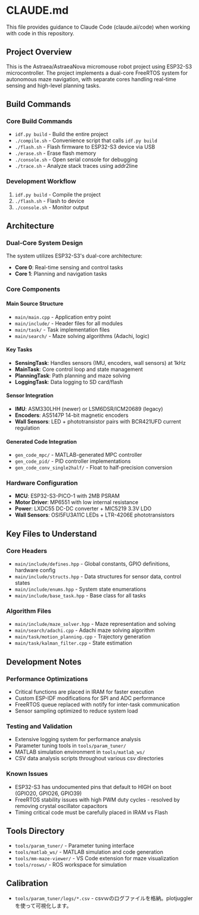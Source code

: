 # CLAUDE.md

This file provides guidance to Claude Code (claude.ai/code) when working with code in this repository.

## Project Overview

This is the Astraea/AstraeaNova micromouse robot project using ESP32-S3 microcontroller. The project implements a dual-core FreeRTOS system for autonomous maze navigation, with separate cores handling real-time sensing and high-level planning tasks.

## Build Commands

### Core Build Commands
- `idf.py build` - Build the entire project
- `./compile.sh` - Convenience script that calls `idf.py build`
- `./flash.sh` - Flash firmware to ESP32-S3 device via USB
- `./erase.sh` - Erase flash memory
- `./console.sh` - Open serial console for debugging
- `./trace.sh` - Analyze stack traces using addr2line

### Development Workflow
1. `idf.py build` - Compile the project
2. `./flash.sh` - Flash to device
3. `./console.sh` - Monitor output

## Architecture

### Dual-Core System Design
The system utilizes ESP32-S3's dual-core architecture:
- **Core 0**: Real-time sensing and control tasks
- **Core 1**: Planning and navigation tasks

### Core Components

#### Main Source Structure
- `main/main.cpp` - Application entry point
- `main/include/` - Header files for all modules
- `main/task/` - Task implementation files
- `main/search/` - Maze solving algorithms (Adachi, logic)

#### Key Tasks
- **SensingTask**: Handles sensors (IMU, encoders, wall sensors) at 1kHz
- **MainTask**: Core control loop and state management
- **PlanningTask**: Path planning and maze solving
- **LoggingTask**: Data logging to SD card/flash

#### Sensor Integration
- **IMU**: ASM330LHH (newer) or LSM6DSR/ICM20689 (legacy)
- **Encoders**: AS5147P 14-bit magnetic encoders
- **Wall Sensors**: LED + phototransistor pairs with BCR421UFD current regulation

#### Generated Code Integration
- `gen_code_mpc/` - MATLAB-generated MPC controller
- `gen_code_pid/` - PID controller implementations
- `gen_code_conv_single2half/` - Float to half-precision conversion

### Hardware Configuration
- **MCU**: ESP32-S3-PICO-1 with 2MB PSRAM
- **Motor Driver**: MP6551 with low internal resistance
- **Power**: LXDC55 DC-DC converter + MIC5219 3.3V LDO
- **Wall Sensors**: OSI5FU3A11C LEDs + LTR-4206E phototransistors

## Key Files to Understand

### Core Headers
- `main/include/defines.hpp` - Global constants, GPIO definitions, hardware config
- `main/include/structs.hpp` - Data structures for sensor data, control states
- `main/include/enums.hpp` - System state enumerations
- `main/include/base_task.hpp` - Base class for all tasks

### Algorithm Files
- `main/include/maze_solver.hpp` - Maze representation and solving
- `main/search/adachi.cpp` - Adachi maze solving algorithm
- `main/task/motion_planning.cpp` - Trajectory generation
- `main/task/kalman_filter.cpp` - State estimation

## Development Notes

### Performance Optimizations
- Critical functions are placed in IRAM for faster execution
- Custom ESP-IDF modifications for SPI and ADC performance
- FreeRTOS queue replaced with notify for inter-task communication
- Sensor sampling optimized to reduce system load

### Testing and Validation
- Extensive logging system for performance analysis
- Parameter tuning tools in `tools/param_tuner/`
- MATLAB simulation environment in `tools/matlab_ws/`
- CSV data analysis scripts throughout various csv directories

### Known Issues
- ESP32-S3 has undocumented pins that default to HIGH on boot (GPIO20, GPIO26, GPIO39)
- FreeRTOS stability issues with high PWM duty cycles - resolved by removing crystal oscillator capacitors
- Timing critical code must be carefully placed in IRAM vs Flash

## Tools Directory
- `tools/param_tuner/` - Parameter tuning interface
- `tools/matlab_ws/` - MATLAB simulation and code generation
- `tools/mm-maze-viewer/` - VS Code extension for maze visualization
- `tools/rosws/` - ROS workspace for simulation

## Calibration
- `tools/param_tuner/logs/*.csv` - csvｗのログファイルを格納。plotjugglerを使って可視化します。
